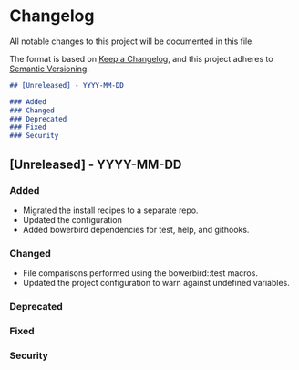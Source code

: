 # Changelog

All notable changes to this project will be documented in this file.

The format is based on [Keep a Changelog](https://keepachangelog.com/en/1.0.0/),
and this project adheres to [Semantic Versioning](https://semver.org/spec/v2.0.0.html).

```markdown
## [Unreleased] - YYYY-MM-DD

### Added
### Changed
### Deprecated
### Fixed
### Security
```

## [Unreleased] - YYYY-MM-DD

### Added
- Migrated the install recipes to a separate repo.
- Updated the configuration
- Added bowerbird dependencies for test, help, and githooks.
### Changed
- File comparisons performed using the bowerbird::test macros.
- Updated the project configuration to warn against undefined variables.
### Deprecated
### Fixed
### Security
